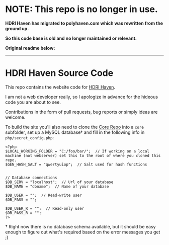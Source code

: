 # NOTE: This repo is no longer in use.

**HDRI Haven has migrated to polyhaven.com which was rewritten from the ground up.**

**So this code base is old and no longer maintained or relevant.**

**Original readme below:**

----

# HDRI Haven Source Code

This repo contains the website code for [HDRI Haven](https://hdrihaven.com/).

I am not a web developer really, so I apologize in advance for the hideous code you are about to see.

Contributions in the form of pull requests, bug reports or simply ideas are welcome.

To build the site you'll also need to clone the [Core Repo](https://github.com/gregzaal/Haven-Core) into a `core` subfolder, set up a MySQL database† and fill in the following info in `php/secret_config.php`:

```
<?php
$LOCAL_WORKING_FOLDER = "C:/foo/bar/";  // If working on a local machine (not webserver) set this to the root of where you cloned this repo.
$GEN_HASH_SALT = "qwertyuiop";  // Salt used for hash functions


// Database connections
$DB_SERV = "localhost";  // Url of your database
$DB_NAME = "dbname";  // Name of your database

$DB_USER = "";  // Read-write user
$DB_PASS = "";

$DB_USER_R = "";  // Read-only user
$DB_PASS_R = "";
?>
```

† Right now there is no database schema available, but it should be easy enough to figure out what's required based on the error messages you get ;)
